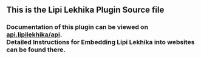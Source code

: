 <h2>This is the Lipi Lekhika Plugin Source file</h2>
<h3>Documentation of this plugin can be viewed on <a href="https://get.lipilekhika.com/api">api.lipilekhika/api</a>.
<br>Detailed Instructions for Embedding Lipi Lekhika into websites can be found there.
</h3>